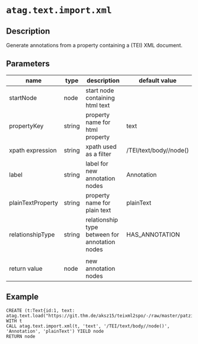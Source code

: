 # `atag.text.import.xml`

## Description

Generate annotations from a property containing a (TEI) XML document.

## Parameters

| name              | type   | description                                    | default value          |
|-------------------|--------|------------------------------------------------|------------------------|
| startNode         | node   | start node containing html text                |                        |
| propertyKey       | string | property name for html property                | text                   |
| xpath expression  | string | xpath used as a filter                         | /TEI/text/body//node() |
| label             | string | label for new annotation nodes                 | Annotation             |
| plainTextProperty | string | property name for plain text                   | plainText              |
| relationshipType  | string | relationship type between for annotation nodes | HAS_ANNOTATION         |
|                   |        |                                                |                        |
| return value      | node   | new annotation nodes                           |                        |

## Example

```cypher
CREATE (t:Text{id:1, text: atag.text.load("https://git.thm.de/aksz15/teixml2spo/-/raw/master/patzig.xml")})
WITH t
CALL atag.text.import.xml(t, 'text', '/TEI/text/body//node()', 'Annotation', 'plainText') YIELD node
RETURN node
```
